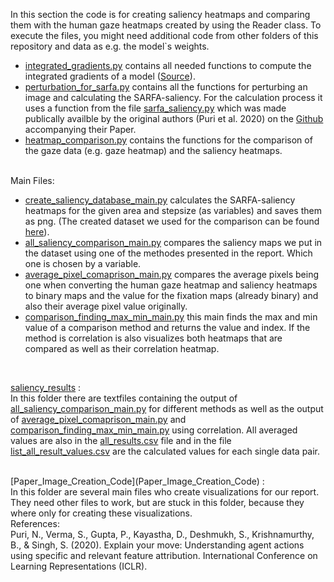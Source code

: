In this section the code is for creating saliency heatmaps and comparing them with the human gaze heatmaps created by using the Reader class. 
To execute the files, you might need additional code from other folders of this repository and data as e.g. the model`s weights.

* [integrated_gradients.py](integrated_gradients.py) contains all needed functions to compute the integrated gradients of a model ([Source](https://github.com/GoogleCloudPlatform/training-data-analyst/blob/master/blogs/integrated_gradients/integrated_gradients.ipynb)).
* [perturbation_for_sarfa.py](perturbation_for_sarfa.py) contains all the functions for perturbing an image and calculating the SARFA-saliency. For the calculation process it uses a function from the file [sarfa_saliency.py](sarfa_saliency.py) which was made publically availble by the original authors (Puri et al. 2020) on the [Github](https://github.com/nikaashpuri/sarfa-saliency) accompanying their Paper. 
* [heatmap_comparison.py](heatmap_comparison.py) contains the functions for the comparison of the gaze data (e.g. gaze heatmap) and the saliency heatmaps.
<br />
Main Files: <br />

* [create_saliency_database_main.py](create_saliency_database_main.py) calculates the SARFA-saliency heatmaps for the given area and stepsize (as variables) and saves them as png. (The created dataset we used for the comparison can be found [here](https://osf.io/eyskv/?view_only=9dab6ccb848d471a8f0e46dfbf8ee195)). 
* [all_saliency_comparison_main.py](all_saliency_comparison_main.py) compares the saliency maps we put in the dataset using one of the methodes presented in the report. Which one is chosen by a variable. 
* [average_pixel_comaprison_main.py](average_pixel_comaprison_main.py) compares the average pixels being one when converting the human gaze heatmap and saliency heatmaps to binary maps and the value for the fixation maps (already binary) and also their average pixel value originally.
* [comparison_finding_max_min_main.py](comparison_finding_max_min_main.py) this main finds the max and min value of a comparison method and returns the value and index. If the method is correlation is also visualizes both heatmaps that are compared as well as their correlation heatmap.
<br />

[saliency_results](saliency_results) :<br />
In this folder there are textfiles containing the output of [all_saliency_comparison_main.py](all_saliency_comparison_main.py) for different methods as well as the output of [average_pixel_comaprison_main.py](average_pixel_comaprison_main.py) and [comparison_finding_max_min_main.py](comparison_finding_max_min_main.py) using correlation. All averaged values are also in the [all_results.csv](saliency_results/all_results.csv) file and in the file [list_all_result_values.csv](saliency_results/list_all_result_values.csv) are the calculated values for each single data pair. <br />

<br />
[Paper_Image_Creation_Code](Paper_Image_Creation_Code) :<br />
In this folder are several main files who create visualizations for our report. They need other files to work, but are stuck in this folder, because they where only for creating these visualizations. 

<br />
References: <br />
Puri, N., Verma, S., Gupta, P., Kayastha, D., Deshmukh, S., Krishnamurthy, B.,
    & Singh, S. (2020). Explain your move: Understanding agent actions using
    specific and relevant feature attribution. International Conference on Learning
    Representations (ICLR).
